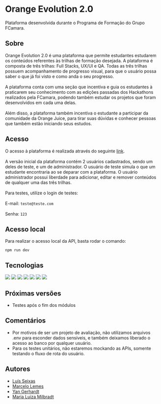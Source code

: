 # Orange Evolution 2.0

Plataforma desenvolvida durante o Programa de Formação do Grupo FCamara.
## Sobre

Orange Evolution 2.0 é uma plataforma que permite estudantes estudarem os conteúdos referentes às trilhas de formação desejada. A plataforma é composta de três trilhas: Full Stacks, UX/UI e QA. Todas as três trilhas possuem acompanhamento de progresso visual, para que o usuário possa saber o que já foi visto e como anda o seu progresso. \
\
A plataforma conta com uma seção que incentiva e guia os estudantes à praticarem seu conhecimento com as edições passadas dos Hackathons realizados pela FCamara, podendo também estudar os projetos que foram desenvolvidos em cada uma delas.\
\
Além disso, a plataforma também incentiva o estudante a participar da comunidade da Orange Juice, para tirar suas dúvidas e conhecer pessoas que também estão iniciando seus estudos.

## Acesso

O acesso à plataforma é realizada através do seguinte [link](https://hackaton-squad-22.github.io/front-end/src/view/login/). \
\
A versão inicial da plataforma contém 2 usuários cadastrados, sendo um deles de teste, e um de administrador. O usuário de teste simula o que um estudante encontraria ao se deparar com a plataforma. O usuário administrador possui liberdade para adicionar, editar e remover conteúdos de qualquer uma das três trilhas.\
\
Para testes, utilize o login de testes:\
\
E-mail: `teste@teste.com`\
\
Senha: `123`

## Acesso local
Para realizar o acesso local da API, basta rodar o comando:
```
npm run dev
```

## Tecnologias

<div>
  <img src="https://img.shields.io/badge/HTML5-E34F26?style=for-the-badge&logo=html5&logoColor=white">
  <img src="https://img.shields.io/badge/CSS3-1572B6?style=for-the-badge&logo=css3&logoColor=white">
  <img src="https://img.shields.io/badge/JavaScript-F7DF1E?style=for-the-badge&logo=javascript&logoColor=black">
  <img src="https://img.shields.io/badge/Node.js-43853D?style=for-the-badge&logo=node.js&logoColor=white" />
  <img src="https://img.shields.io/badge/Express.js-404D59?style=for-the-badge&logo=express&logoColor=%2361DAFB" />
  <img src="https://img.shields.io/badge/MongoDB-4EA94B?style=for-the-badge&logo=mongodb&logoColor=white" />
  <img src="https://img.shields.io/badge/Heroku-430098?style=for-the-badge&logo=heroku&logoColor=white" /> 


</div>

## Próximas versões
- Testes após o fim dos módulos


## Comentários

- Por motivos de ser um projeto de avaliação, não utilizamos arquivos .env para esconder dados sensíveis, e também deixamos liberado o acesso ao banco por qualquer usuário.
- Para os testes unitários, não estaremos mockando as APIs, somente testando o fluxo de rota do usuário.



## Autores

- [Luís Seixas](https://github.com/luiseixas)
- [Marcelo Lemes](https://github.com/marceloafl)
- [Yan Gerhardt](https://www.github.com/Yangerhardt)
- [Maria Luiza Milbradt](https://www.linkedin.com/in/maria-luiza-milbradt192778111/)
